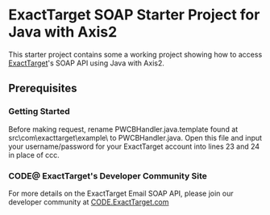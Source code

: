 # ExactTarget SOAP Starter Project for Java with Axis2

This starter project contains some a working project showing how to access [ExactTarget][0]'s SOAP API using Java with Axis2. 

## Prerequisites

### Getting Started 
Before making request, rename PWCBHandler.java.template found at src\com\exacttarget\example\ to PWCBHandler.java.  Open this file and input your username/password for your ExactTarget account into lines 23 and 24 in place of ccc.


### CODE@ ExactTarget's Developer Community Site

For more details on the ExactTarget Email SOAP API, please join our developer community at [CODE.ExactTarget.com][1]


[0]: http://www.exacttarget.com
[1]: http://code.exacttarget.com
